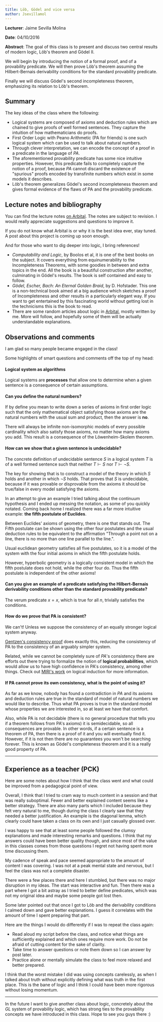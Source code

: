 ```yaml
---
title: Löb, Gödel and vice versa
author: Jsevillamol
---
```

**Lecturer**: Jaime Sevilla Molina

**Date**: 04/10/2016

**Abstract**:
The goal of this class is to present and discuss two central results of modern logic, Löb's theorem and Gödel II.

We will begin by introducing the notion of a formal proof, and of a provability predicate. We will then prove
Löb's theorem assuming the Hilbert-Bernais derivability conditions for the standard provability predicate.

Finally we will discuss Gödel's second incompleteness theorem, emphasizing its relation to Löb's theorem.

## Summary
The key ideas of the class where the following:

* Logical systems are composed of axioms and deduction rules which are chained to give proofs of well formed sentences. They capture the intuition of how mathematicians do proofs.
* First Order Logic with Peano Arithmetic (PA for friends) is one such logical system which can be used to talk about natural numbers.
* Through clever interpretation, we can encode the concept of a proof in a predicate in the language of $PA$.
* The aforementioned provability predicate has some nice intuitive properties. However, this predicate fails to completely capture the notion of a proof, because $PA$ cannot discard the existence of "spurious" proofs encoded by transfinite numbers which exist in some models it describes.
* Löb's theorem generalizes Gödel's second incompleteness theorem and gives formal evidence of the flaws of PA and the provability predicate.

## Lecture notes and bibliography
You can find the lecture notes [on Arbital](https://arbital.com/p/intro_modern_logic/). The notes are subject to revision. I would really appreciate suggestions and questions to improve it.

If you do not know what Arbital is or why it is the best idea ever, stay tuned. A post about this project is coming up soon enough.

And for those who want to dig deeper into logic, I bring references!

* *Computability and Logic*, by Boolos et al, it is one of the best books on the subject. It covers everything from equinumerability to the Incompleteness Theorems, with some goodies in between and extra topics in the end. All the book is a beautiful construction after another, culminating in Gödel's results. The book is self contained and easy to follow.
* *Gödel, Escher, Bach: An Eternal Golden Braid*, by D. Hofstader. This one is a non-technical book aimed at a big audience which sketches a proof of Incompleteness and other results in a particularly elegant way. If you want to get entertained by this fascinating world without getting lost in the technicisms this is the book to read.
* There are some random articles about logic in [Arbital](https://arbital.com/), mostly written by me. More will follow, and hopefully some of them will be actually understandable explanations.

## Observations and comments
I am glad so many people became engaged in the class!

Some highlights of smart questions and comments off the top of my head:

#### Logical system as algorithms
Logical systems are **processes** that allow one to determine when a given sentence is a consequence of certain assumptions.

#### Can you define the natural numbers?

If by define you mean to write down a series of axioms in first order logic such that the only mathematical object satisfying those axioms are the natural numbers with the usual sum and product, then the answer is **no**.

There will always be infinite non-isomorphic models of every possible cardinality which also satisfy those axioms, no matter how many axioms you add. This result is a consequence of the Löwenheim-Skolem theorem.

#### How can we show that a given sentence is undecidable?

The concrete definition of undecidable sentence $S$ in a logical system $T$ is of a well formed sentence such that neither $T\vdash S$ nor $T\vdash \neg S$.

The key for showing that is to construct a model of the theory in which $S$ holds and another in which $\neg S$ holds. That proves that $S$ is undecidable, because if it was provable or disprovable from the axioms it should be true/false in every model satisfying the axioms.

In an attempt to give an example I tried talking about the continuum hypothesis and I ended up messing the notation, as some of you quickly notated. Coming back home I realized there was a far more intuitive example: **the fifth postulate of Euclides**.

Between Euclides' axioms of geometry, there is one that stands out. The Fifth postulate can be shown using the other four postulates and the usual deduction rules to be equivalent to the affirmation "Through a point not on a line, there is no more than one line parallel to the line.".

Usual euclidean geometry satisfies all five postulates, so it is a model of the system with the four initial axioms in which the fifth postulate holds.

However, hyperbolic geometry is a logically consistent model in which the fifth postulate does not hold, while the other four do. Thus the fifth postulate is independent of the other axioms!

#### Can you give an example of a predicate satisfying the Hilbert-Bernais derivability conditions other than the standard provability predicate?
The verum predicate $x=x$, which is true for all $n$, trivially satisfies the conditions.

#### How do we prove that PA is consistent?
We can't! Unless we suppose the consistency of an equally stronger logical system anyway.

[Gentzen's consistency proof](https://en.wikipedia.org/wiki/Gentzen%27s_consistency_proof) does exactly this, reducing the consistency of PA to the consistency of an arguably simpler system.

Related, while we cannot be completely sure of $PA$'s consistency there are efforts out there trying to formalize the notion of **logical probabilities**, which would allow us to have high confidence in PA's consistency, among other things. Check out [MIRI's work](https://intelligence.org/2016/09/12/new-paper-logical-induction) on logical induction for more information.

#### If PA cannot prove its own consistency, what is the point of using it?
As far as we know, nobody has found a contradiction in $PA$ and its axioms and deduction rules are true in the standard of model of natural numbers we would like to describe. Thus what PA proves is true in the standard model whose properties we are interested in, so at least we have that comfort.

Also, while PA is not decidable (there is no general procedure that tells you if a theorem follows from PA's axioms) it is semidecidable, so all consequences are provable. In other words, if a certain sentence is a theorem of PA, then there is a proof of it and you will eventually find it. However, if it is not then there are no guarantees you won't be searching forever. This is known as Gödel's completeness theorem and it is a really good property of PA.

-----

## Experience as a teacher (PCK)
Here are some notes about how I think that the class went and what could be improved from a pedagogical point of view.

Overall, I think that I tried to cram way to much content in a session and that was really suboptimal. Fewer and better explained content seems like a better strategy. There are also many parts which I included because they felt very natural to me, though during the class I clearly saw that they needed a better justification. An example is the diagonal lemma, which clearly could have taken a class on its own and I just casually glossed over.

I was happy to see that at least some people followed the clumsy explanations and made interesting remarks and questions. I think that my answers could have been better quality though, and since most of the value in this classes comes from those questions I regret not having spent more time discussing them.

My cadence of speak and pace seemed appropriate to the amount of content I was covering. I was not at a peak mental state and nervous, but I feel the class was not a complete disaster.

There were a few places there and here I stumbled, but there was no major disruption in my ideas. The start was interactive and fun. Then there was a part where I got a bit astray as I tried to better define predicates, which was not my original idea and maybe some people got lost then.

Some later pointed out that once I got to Löb and the derivability conditions I calmed down and gave better explanations. I guess it correlates with the amount of time I spent preparing that part.

Here are the things I would do differently if I was to repeat the class again:

* Read aloud my script before the class, and notice what things are sufficiently explained and which ones require more work. Do not be afraid of cutting content for the sake of clarity.
* Take time to answer questions or note them down so I can answer by post later.
* Practice alone or mentally simulate the class to feel more relaxed and better prepared.

I think that the worst mistake I did was using concepts carelessly, as when I talked about truth without explicitly defining what was truth in the first place. This is the bane of logic and I think I could have been more rigorous without losing momentum.

-------

In the future I want to give another class about logic, concretely about the $GL$ system of provability logic, which has strong ties to the provability concepts we have introduced in this class. Hope to see you guys there :)
